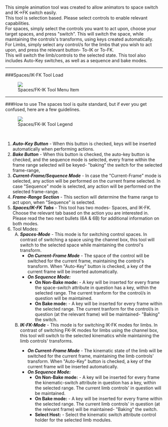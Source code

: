 This simple animation tool was created to allow animators to space switch and IK->FK switch easily.
<br>
This tool is selection based. Please select controls to enable relevant capabilities.
<br>
For spaces, simply select the controls you want to act upon, choose your target spaces, and press "switch". This will switch the space, while maintaining the controls's transforms, using keys created automatically.
<br>
For Limbs, simply select any control/s for the limbs that you wish to act upon, and press the relevant button- To-IK or To-FK.
<br>
This will switch the limb/controls to the selected state. 
This tool also includes Auto-Key switches, as well as a sequence and bake modes.
<br>
<hr>

###Spaces/IK-FK Tool Load
<figure>
  <img src="../userGuidesImages/spacesTool/spacesToolLoad.png"/>
  <figcaption>Spaces/FK-IK Tool Menu Item</figcaption>
</figure>
<hr>

###How to use
The spaces tool is quite standard, but if ever you get confused, here are a few guidelines.
<br>
<figure>
  <img src="../userGuidesImages/spacesTool/spacesToolLegend.png"/>
  <figcaption>Spaces/FK-IK Tool Legend</figcaption>
</figure>
<br>
<ol>
  <li><b><i>Auto-Key Button</b></i> - When this button is checked, keys will be inserted automatically when performing actions.</li>
  <li><b><i>Bake Button</b></i> - When this button is checked, the auto-key button is checked, and the sequence mode is selected, every frame within the frame range selected will be keyed- "baking" the switch for the selected frame-range,</li>
  <li><b><i>Current-Frame/Sequence Mode</b></i> - In case the "Current-Frame" mode is selected, any action will be performed on the current frame selected. In case "Sequence" mode is selected, any action will be performed on the selected frame-range.</li>
  <li><b><i>Frame-Range Section</b></i> - This section will determine the frame range to act upon, when "Sequence" is selected.</li>
  <li><b><i>Spaces/IK-FK Tabs</b></i> - This tool has two modes- Spaces, and IK-FK. Choose the relevant tab based on the action you are interested in. Please read the two next bullets (6A & 6B) for additional information on both modes.</li>
  <li>Tool Modes:
    <ol type="A">
      <li><b><i>Spaces-Mode</b></i> - This mode is for switching control spaces. In contrast of switching a space using the channel box, this tool will switch to the selected space while maintaining the control's transform.
        <ul>
          <li><b><i>On Current-Frame Mode</b></i> - The space of the control will be switched for the current frame, maintaining the control's transform. When "Auto-Key" button is checked, a key of the current frame will be inserted automatically.</li>
          <li><b><i>On Sequence Mode:</b></i>
            <ul>
              <li><b>On Non-Bake mode:</b>  - A key will be inserted for every frame the space-switch attribute in question has a key, within the selected range. The current tranform for the control/s in question will be maintained.</li>
              <li><b>On Bake mode:</b>  - A key will be inserted for every frame within the selected range. The current tranform for the control/s in question (at the relevant frame) will be maintained- "Baking" the switch.</li>  
            </ul>
          </li>
        </ul>
      </li>
      <li><b><i>IK-FK-Mode</b></i> - This mode is for switching IK-FK modes for limbs.  In contrast of switching FK-IK modes for limbs using the channel box, this tool will switch to the selected kinematics while maintaining the limb controls' transforms.</li>
        <ul>
          <li><b><i>On Current-Frame Mode</b></i> - The kinematic state of the limb will be switched for the current frame, maintaining the limb controls' transform. When "Auto-Key" button is checked, a key of the current frame will be inserted automatically.</li>
          <li><b><i>On Sequence Mode:</b></i>
            <ul>
              <li><b>On Non-Bake mode:</b>  - A key will be inserted for every frame the kinematic-switch attribute in question has a key, within the selected range. The current limb controls' in question will be maintained.</li>
              <li><b>On Bake mode:</b>  - A key will be inserted for every frame within the selected range. The current limb controls' in question (at the relevant frame) will be maintained- "Baking" the switch.</li>
              <li><b>Select Host:</b>  - Select the kinematic switch attribute control holder for the selected limb modules.</li>  
            </ul>
          </li>
        </ul>
    </ol>
  </li>
</ol>